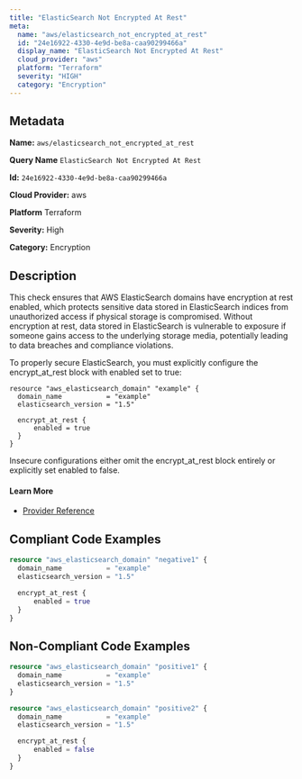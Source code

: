 ```yaml
---
title: "ElasticSearch Not Encrypted At Rest"
meta:
  name: "aws/elasticsearch_not_encrypted_at_rest"
  id: "24e16922-4330-4e9d-be8a-caa90299466a"
  display_name: "ElasticSearch Not Encrypted At Rest"
  cloud_provider: "aws"
  platform: "Terraform"
  severity: "HIGH"
  category: "Encryption"
---
```

## Metadata

**Name:** `aws/elasticsearch_not_encrypted_at_rest`

**Query Name** `ElasticSearch Not Encrypted At Rest`

**Id:** `24e16922-4330-4e9d-be8a-caa90299466a`

**Cloud Provider:** aws

**Platform** Terraform

**Severity:** High

**Category:** Encryption

## Description
This check ensures that AWS ElasticSearch domains have encryption at rest enabled, which protects sensitive data stored in ElasticSearch indices from unauthorized access if physical storage is compromised. Without encryption at rest, data stored in ElasticSearch is vulnerable to exposure if someone gains access to the underlying storage media, potentially leading to data breaches and compliance violations.

To properly secure ElasticSearch, you must explicitly configure the encrypt_at_rest block with enabled set to true:

```
resource "aws_elasticsearch_domain" "example" {
  domain_name           = "example"
  elasticsearch_version = "1.5"

  encrypt_at_rest {
      enabled = true
  }
}
```

Insecure configurations either omit the encrypt_at_rest block entirely or explicitly set enabled to false.

#### Learn More

 - [Provider Reference](https://registry.terraform.io/providers/hashicorp/aws/latest/docs/resources/elasticsearch_domain)


## Compliant Code Examples
```terraform
resource "aws_elasticsearch_domain" "negative1" {
  domain_name           = "example"
  elasticsearch_version = "1.5"

  encrypt_at_rest {
      enabled = true
  }
}
```
## Non-Compliant Code Examples
```terraform
resource "aws_elasticsearch_domain" "positive1" {
  domain_name           = "example"
  elasticsearch_version = "1.5"
}

resource "aws_elasticsearch_domain" "positive2" {
  domain_name           = "example"
  elasticsearch_version = "1.5"

  encrypt_at_rest {
      enabled = false
  }
}
```